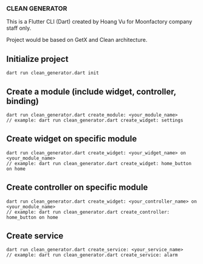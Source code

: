 ### CLEAN GENERATOR

This is a Flutter CLI (Dart) created by Hoang Vu for Moonfactory company staff only.

Project would be based on GetX and Clean architecture.

## Initialize project
``` shell
dart run clean_generator.dart init
```

## Create a module (include widget, controller, binding)
``` shell
dart run clean_generator.dart create_module: <your_module_name>
// example: dart run clean_generator.dart create_widget: settings
```

## Create widget on specific module
``` shell
dart run clean_generator.dart create_widget: <your_widget_name> on <your_module_name>
// example: dart run clean_generator.dart create_widget: home_button on home
```

## Create controller on specific module
``` shell
dart run clean_generator.dart create_widget: <your_controller_name> on <your_module_name>
// example: dart run clean_generator.dart create_controller: home_button on home
```

## Create service
``` shell
dart run clean_generator.dart create_service: <your_service_name>
// example: dart run clean_generator.dart create_service: alarm
```